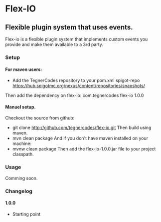# Flex-IO
## Flexible plugin system that uses events.
Flex-io is a flexible plugin system that implements custom events you provide and make them available to a 3rd party.

### Setup
#### For maven users:
- Add the TegnerCodes repository to your pom.xml
  <repositories>
	<repository>
		<id>spigot-repo</id>
		<url>https://hub.spigotmc.org/nexus/content/repositories/snapshots/</url>
	</repository>
</repositories>

Then add the dependency on flex-io:
<dependency>
	<groupId>com.tegnercodes</groupId>
	<artifactId>flex-io</artifactId>
	<version>1.0.0</version>
</dependency>


#### Manuel setup.
Checkout the source from github:
- git clone http://github.com/tegnercodes/flex-io.git
Then build using maven.
- mvn clean package
And if you don't have maven installed on your machine:
- mvnw clean package
Then add the flex-io-1.0.0.jar file to your project classpath.


### Usage
Comming soon.


### Changelog
#### 1.0.0
* Starting point
